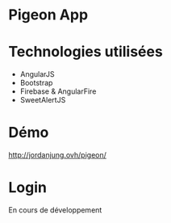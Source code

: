 # Pigeon App 

# Technologies utilisées 

* AngularJS
* Bootstrap
* Firebase & AngularFire
* SweetAlertJS 

# Démo 

http://jordanjung.ovh/pigeon/

# Login

En cours de développement
